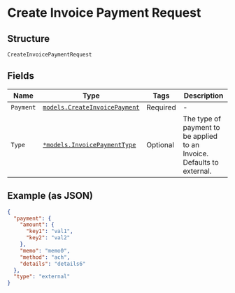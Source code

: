 
# Create Invoice Payment Request

## Structure

`CreateInvoicePaymentRequest`

## Fields

| Name | Type | Tags | Description |
|  --- | --- | --- | --- |
| `Payment` | [`models.CreateInvoicePayment`](../../doc/models/create-invoice-payment.md) | Required | - |
| `Type` | [`*models.InvoicePaymentType`](../../doc/models/invoice-payment-type.md) | Optional | The type of payment to be applied to an Invoice. Defaults to external. |

## Example (as JSON)

```json
{
  "payment": {
    "amount": {
      "key1": "val1",
      "key2": "val2"
    },
    "memo": "memo0",
    "method": "ach",
    "details": "details6"
  },
  "type": "external"
}
```

